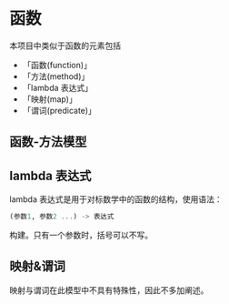 # 函数
本项目中类似于函数的元素包括
* 「函数(function)」
* 「方法(method)」
* 「lambda 表达式」
* 「映射(map)」
* 「谓词(predicate)」

## 函数-方法模型

## lambda 表达式
lambda 表达式是用于对标数学中的函数的结构，使用语法：
```jl
(参数1, 参数2 ...) -> 表达式
```

构建。只有一个参数时，括号可以不写。

## 映射&谓词
映射与谓词在此模型中不具有特殊性，因此不多加阐述。
